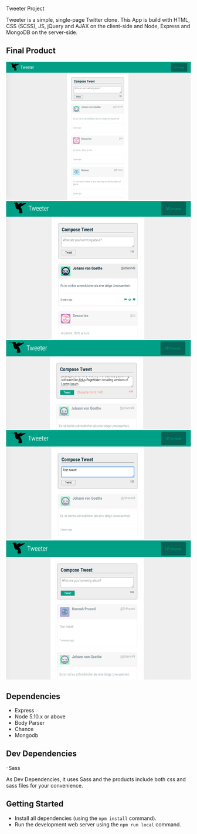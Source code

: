 Tweeter Project

Tweeter is a simple, single-page Twitter clone. This App is build with HTML, CSS (SCSS), JS, jQuery and AJAX on the client-side and Node, Express and MongoDB on the server-side.

## Final Product
!["screenshot description"](https://github.com/y-mtl/tweeter/blob/master/docs/top.png)
!["screenshot description"](https://github.com/y-mtl/tweeter/blob/master/docs/top2.png)
!["screenshot description"](https://github.com/y-mtl/tweeter/blob/master/docs/error.png)
!["screenshot description"](https://github.com/y-mtl/tweeter/blob/master/docs/input.png)
!["screenshot description"](https://github.com/y-mtl/tweeter/blob/master/docs/input-entered.png)
## Dependencies

- Express
- Node 5.10.x or above
- Body Parser
- Chance
- Mongodb

## Dev Dependencies

-Sass

As Dev Dependencies, it uses Sass and the products include both css and sass files for your convenience.

## Getting Started

- Install all dependencies (using the `npm install` command).
- Run the development web server using the `npm run local` command.
